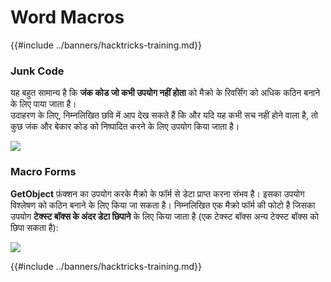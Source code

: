 # Word Macros

{{#include ../banners/hacktricks-training.md}}

### Junk Code

यह बहुत सामान्य है कि **जंक कोड जो कभी उपयोग नहीं होता** को मैक्रो के रिवर्सिंग को अधिक कठिन बनाने के लिए पाया जाता है।\
उदाहरण के लिए, निम्नलिखित छवि में आप देख सकते हैं कि और यदि यह कभी सच नहीं होने वाला है, तो कुछ जंक और बेकार कोड को निष्पादित करने के लिए उपयोग किया जाता है।

![](<../images/image (369).png>)

### Macro Forms

**GetObject** फ़ंक्शन का उपयोग करके मैक्रो के फॉर्म से डेटा प्राप्त करना संभव है। इसका उपयोग विश्लेषण को कठिन बनाने के लिए किया जा सकता है। निम्नलिखित एक मैक्रो फॉर्म की फोटो है जिसका उपयोग **टेक्स्ट बॉक्स के अंदर डेटा छिपाने** के लिए किया जाता है (एक टेक्स्ट बॉक्स अन्य टेक्स्ट बॉक्स को छिपा सकता है):

![](<../images/image (344).png>)

{{#include ../banners/hacktricks-training.md}}
